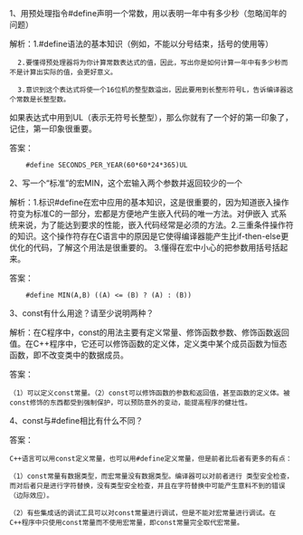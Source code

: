 1、用预处理指令#define声明一个常数，用以表明一年中有多少秒（忽略闰年的问题）

解析：1.#define语法的基本知识（例如，不能以分号结束，括号的使用等）

      2.要懂得预处理器将为你计算常数表达式的值，因此，写出你是如何计算一年中有多少秒而不是计算出实际的值，会更好意义。

      3.意识到这个表达式将使一个16位机的整型数溢出，因此要用到长整形符号L，告诉编译器这个常数是长整型数。

   如果表达式中用到UL（表示无符号长整型），那么你就有了一个好的第一印象了，记住，第一印象很重要。

答案：

    	
        #define SECONDS_PER_YEAR(60*60*24*365)UL

 
2、写一个“标准”的宏MIN，这个宏输入两个参数并返回较少的一个

解析：1.标识#define在宏中应用的基本知识，这是很重要的，因为知道嵌入操作符变为标准C的一部分，宏都是方便地产生嵌入代码的唯一方法。对伊嵌入
式系统来说，为了能达到要求的性能，嵌入代码经常是必须的方法。2.三重条件操作符的知识。这个操作符存在C语言中的原因是它使得编译器能产生比if-then-else更优化的代码，了解这个用法是很重要的。 3.懂得在宏中小心的把参数用括号括起来。

答案：

    	
        #define MIN(A,B) ((A) <= (B) ? (A) : (B))

 
3、const有什么用途？请至少说明两种？

解析：在C程序中，const的用法主要有定义常量、修饰函数参数、修饰函数返回值。在C++程序中，它还可以修饰函数的定义体，定义类中某个成员函数为恒态函数，即不改变类中的数据成员。

答案：

    （1）可以定义const常量。（2）const可以修饰函数的参数和返回值，甚至函数的定义体。被const修饰的东西都受到强制保护，可以预防意外的变动，能提高程序的健壮性。

 
4、const与#define相比有什么不同？

答案：

    C++语言可以用const定义常量，也可以用#define定义常量，但是前者比后者有更多的有点：

    （1）const常量有数据类型，而宏常量没有数据类型。编译器可以对前者进行 类型安全检查，而对后者只是进行字符替换，没有类型安全检查，并且在字符替换中可能产生意料不到的错误（边际效应）。

    （2）有些集成话的调试工具可以对const常量进行调试，但是不能对宏常量进行调试。在C++程序中只使用const常量而不使用宏常量，即const常量完全取代宏常量。

